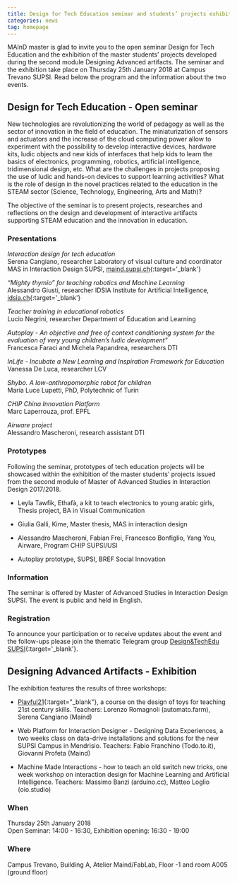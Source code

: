 ```yaml
---
title: Design for Tech Education seminar and students’ projects exhibition
categories: news
tag: homepage
---
```


MAInD master is glad to invite you to the open seminar Design for Tech Education and the exhibition of the master students’ projects developed during the second module Designing Advanced artifacts.
The seminar and the exhibition take place on Thursday 25th January 2018 at Campus Trevano SUPSI.
Read below the program and the information about the two events.

## Design for Tech Education - Open seminar
New technologies are revolutionizing the world of pedagogy as well as the sector of innovation in the field of education. The miniaturization of sensors and actuators and the increase of the cloud computing power allow to experiment with the possibility to develop interactive devices, hardware kits, ludic objects and new kids of interfaces that help kids to learn the basics of electronics, programming, robotics, artificial intelligence, tridimensional design, etc.
What are the challenges in projects proposing the use of ludic and hands-on devices to support learning activities? What is the role of design in the novel practices related to the education in the STEAM sector (Science, Technology, Engineering, Arts and Math)?

 
The objective of the seminar is to present projects, researches and reflections on the design and development of interactive artifacts supporting STEAM education and the innovation in education.

### Presentations

*Interaction design for tech education*
<br/>
Serena Cangiano, researcher Laboratory of visual culture and coordinator MAS in Interaction Design SUPSI, [maind.supsi.ch](https://www.maind.supsi.ch){:target='_blank'}
 
*“Mighty thymio” for teaching robotics and Machine Learning*
<br/>
Alessandro Giusti, researcher IDSIA Institute for Artificial Intelligence, [idsia.ch](http://www.idsia.ch/~giusti){:target='_blank'}

*Teacher training in educational robotics*
<br/>
Lucio Negrini, researcher Department of Education and Learning
 
*Autoplay - An objective and free of context conditioning system for the evaluation of very young children’s ludic development"*
<br/>
Francesca Faraci and Michela Papandrea, researchers DTI
 
*InLife - Incubate a New Learning and Inspiration Framework for Education*
<br/>
Vanessa De Luca, researcher LCV

*Shybo. A low-anthropomorphic robot for children*
<br/>
Maria Luce Lupetti, PhD, Polytechnic of Turin

*CHIP China Innovation Platform*
<br/>
Marc Laperrouza, prof. EPFL

*Airware project*
<br/>
Alessandro Mascheroni, research assistant DTI

### Prototypes
Following the seminar, prototypes of tech education projects will be showcased within the exhibition of the master students’ projects issued from the second module of Master of Advanced Studies in Interaction Design 2017/2018.
 
* Leyla Tawfik, Ethafà, a kit to teach electronics to young arabic girls, Thesis project, BA in Visual Communication 

* Giulia Galli, Kime, Master thesis, MAS in interaction design

* Alessandro Mascheroni, Fabian Frei, Francesco Bonfiglio, Yang You, Airware, Program CHIP SUPSI/USI

* Autoplay prototype, SUPSI, BREF Social Innovation

### Information
The seminar is offered by Master of Advanced Studies in Interaction Design SUPSI. The event is public and held in English. 

### Registration
To announce your participation or to receive updates about the event and the follow-ups please join the thematic Telegram group [Design&TechEdu SUPSI](https://t.me/joinchat/BrZ1UBAL4Oza6IPHJeMIXA){:target='_blank'}.

## Designing Advanced Artifacts - Exhibition
The exhibition features the results of three workshops:

* [Playful21](https://docs.google.com/presentation/d/1qV8V9ZzJuhwJ86iA9MwYYsaTOof1VryGpO4Aipphf54/edit#slide=id.gd86e1bc2e_0_53){:target="_blank"}, a course on the design of toys for teaching 21st century skills. Teachers: Lorenzo Romagnoli (automato.farm), Serena Cangiano (Maind)

* Web Platform for Interaction Designer - Designing Data Experiences, a two weeks class on data-drive installations and solutions for the new SUPSI Campus in Mendrisio. Teachers: Fabio Franchino (Todo.to.it), Giovanni Profeta (Maind)

* Machine Made Interactions - how to teach an old switch new tricks, one week workshop on interaction design for Machine Learning and Artificial Intelligence. Teachers: Massimo Banzi (arduino.cc), Matteo Loglio (oio.studio)

### When
Thursday 25th January 2018
<br/>
Open Seminar: 14:00 - 16:30, Exhibition opening: 16:30 - 19:00

### Where
Campus Trevano, Building A, Atelier Maind/FabLab, Floor -1 and room A005 (ground floor)

